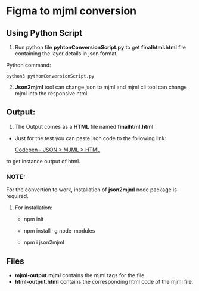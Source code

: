 # Figma to mjml conversion
## Using Python Script

1. Run python file **pyhtonConversionScript.py** to get **finalhtml.html** file containing the layer details in json format.
        
Python command:

	python3 pythonConversionScript.py
    
2. **Json2mjml** tool can change json to mjml and mjml cli tool can change mjml into the responsive html. 

## Output:

1. The Output comes as a **HTML** file named **finalhtml.html**

* Just for the test you can paste json code to the following link:
  
  [Codepen - JSON > MJML > HTML](https://codepen.io/briancsinger/pen/rpYxRJ) 

to get instance output of html.

### NOTE:
For the convertion to work, installation of **json2mjml** node package is required.
1. For installation:

	* npm init
	
	* npm install -g node-modules
	
	* npm i json2mjml



## Files
* **mjml-output.mjml** contains the mjml tags for the file.
* **html-output.html** contains the corresponding html code of the mjml file.
